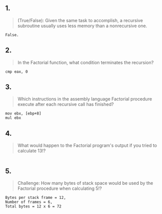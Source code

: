 ## 1. 
> (True/False): Given the same task to accomplish, a recursive subroutine usually uses less memory than a nonrecursive one.

```
False.
```

## 2.
> In the Factorial function, what condition terminates the recursion?

```
cmp eax, 0
```

## 3.
> Which instructions in the assembly language Factorial procedure execute after each recursive call has finished?

```
mov ebx, [ebp+8]
mul ebx
```

## 4.
> What would happen to the Factorial program's output if you tried to calculate 13!?

```
```

## 5.
> Challenge: How many bytes of stack space would be used by the Factorial procedure when calculating 5!?

```
Bytes per stack frame = 12,
Number of frames = 6,
Total bytes = 12 x 6 = 72
```
